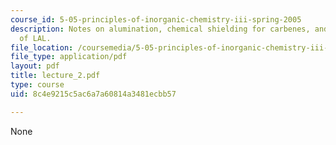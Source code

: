 ```yaml
---
course_id: 5-05-principles-of-inorganic-chemistry-iii-spring-2005
description: Notes on alumination, chemical shielding for carbenes, and reactions
  of LAL.
file_location: /coursemedia/5-05-principles-of-inorganic-chemistry-iii-spring-2005/8c4e9215c5ac6a7a60814a3481ecbb57_lecture_2.pdf
file_type: application/pdf
layout: pdf
title: lecture_2.pdf
type: course
uid: 8c4e9215c5ac6a7a60814a3481ecbb57

---
```

None
